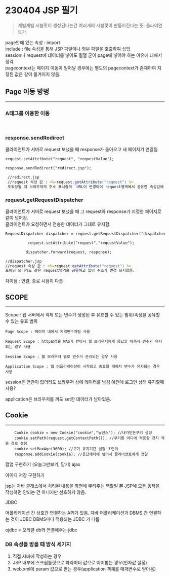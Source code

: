 # 230404 JSP 필기
> 개별개별 서블릿이 생성된다는건 여러개의 서블릿이 만들어진다는 뜻. 클라이언트가   

page안에 있는 속성 : import   
include : file 속성을 통해 JSP 파일이나 외부 파일을 호출하여 삽입  
session나 request에 데이터를 넣어도 될껄 굳이 page에 넣어야 하는 이유에 대해서 생각  
pagecontext는 페이지 이동이 일어날 경우에는 별도의 pagecontext가 존재하여 지정된 값은 같이 옮겨지지 않음.

## Page 이동 방벙
---
### A태그를 이용한 이동


<br>

### response.sendRedirect
클라이언트가 서버로 request 보냈을 때 response가 돌아오고 새 페이지가 연결됨  
```JSP
request.setAttribute("request", "requestValue");

response.sendRedirect("redirect.jsp");

 //redirect.jsp
 //request 속성 값 : <%=request.getAttribute("request") %>
 포워딩될 때 브라우저의 주소 표시줄의  URL이 변경되어 request영역에서 공유한 속성값에 접근할 수 없음.
```

### request.getRequestDispatcher   
클라이언트가 서버로 request 보냈을 때 그 request와 response가 지정한 페이지로 같이 넘어감.   
클라이언트가 요청하면서 전송한 데이터가 그대로 유지함.
```JSP
RequestDispatcher dispatcher = request.getRequestDispatcher("dispatcher.jsp");

	      request.setAttribute("request","requestValue");

	     dispatcher.forward(request, response);

//dispatcher.jsp
//request 속성 값 : <%=request.getAttribute("request") %>
포워딩 되더라도 같은 request영역을 공유하고 있어 주소가 변경 되지않음.
```
차이점 : 연결, 종료 시점이 다름  


## SCOPE
---
Scope : 웹 서버에서 객체 또는 변수가 생성된 후 유효할 수 있는 범위/속성을 공유할 수 있는 유효 범위  
```
Page Scope : 페이지 내에서 지역변수처럼 사용

Request Scope : http요청을 WAS가 받아서 웹 브라우저에게 응답할 때까지 변수가 유지되는 경우 사용

Session Scope : 웹 브라우저 별로 변수가 관리되는 경우 사용

Application Scope : 웹 어플리케이션이 시작되고 종료될 때까지 변수가 유지되는 경우 사용
```


session은 연관이 없더라도 브라우저 상에 데이터를 남김 예전에 로그인 상태 유지할때 사용?

application은 브라우저를 꺼도 set한 데이터가 남아있음.
 


## Cookie
---
```
	Cookie cookie = new Cookie("cookie","뉴진스"); //내가만든쿠키 생성
	cookie.setPath(request.getContextPath()); //쿠키를 어디에 적용할 건지 적용 경로 설정
	cookie.setMaxAge(3600); //쿠기 유지기간 설정 초단위
	response.addCookie(cookie); //응답헤더에 넣어서 클라이언트에게 전달
```
팝업 구현하기 (오늘그만보기, 닫기)
ajax

아이디 저장 구현하기

jsp는 자바 클래스에서 처리된 내용을 화면에 뿌려주는 역할일 뿐 JSP에 모든 동작을 작성하면 안되는 건 아니지만 선호하지 않음.

JDBC

어플리케이션 간 상호간 연결하는 API가 있음.
자바 어플리케이션과 DBMS 간 연결하는 것이 JDBC
DBMS마다 적용되는 JDBC 가 다름

ojdbc = 오라클 db와 연결해주는 jdbc

### DB 속성을 방을 때 방식 세가지  
1. 직접 자바에 작성하는 경우  
2. JSP 내부에 스크립틀릿으로 파라미터 값으로 이어받는 경우(인자값 설정)  
3. web.xml에 param 값으로 받는 경우(application 객체를 매개변수로 받아옴)  
